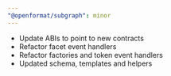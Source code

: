 ```yaml
---
"@openformat/subgraph": minor
---
```


- Update ABIs to point to new contracts
- Refactor facet event handlers
- Refactor factories and token event handlers
- Updated schema, templates and helpers

